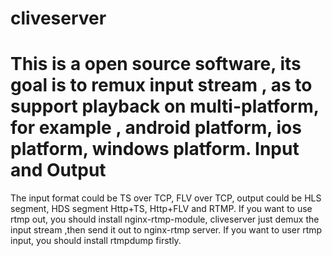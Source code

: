 cliveserver
===========
 This is a open source software, its goal is to remux input stream , as to support playback
on multi-platform, for example , android platform, ios platform, windows platform.
Input and Output
=========
  The input format could be TS over TCP, FLV over TCP, output could be HLS segment, HDS segment
Http+TS, Http+FLV and RTMP.
 If you want to use rtmp out, you should install nginx-rtmp-module, cliveserver just demux the input
stream ,then send it out to nginx-rtmp server.
 If you want to user rtmp input, you should install rtmpdump firstly.
